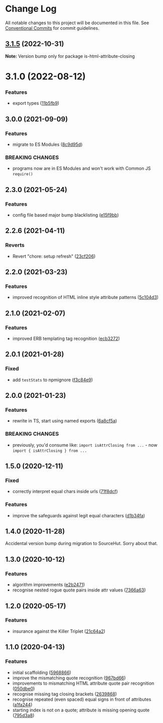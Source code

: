 # Change Log

All notable changes to this project will be documented in this file.
See [Conventional Commits](https://conventionalcommits.org) for commit guidelines.

## [3.1.5](https://github.com/codsen/codsen/compare/is-html-attribute-closing@3.1.4...is-html-attribute-closing@3.1.5) (2022-10-31)

**Note:** Version bump only for package is-html-attribute-closing

# 3.1.0 (2022-08-12)

### Features

- export types ([11b5fb9](https://github.com/codsen/codsen/commit/11b5fb936ce20e0a77c3a09806773e1cd7695c50))

## 3.0.0 (2021-09-09)

### Features

- migrate to ES Modules ([8c9d95d](https://github.com/codsen/codsen/commit/8c9d95d5dea0b769c2f070397141918a4893d575))

### BREAKING CHANGES

- programs now are in ES Modules and won't work with Common JS `require()`

## 2.3.0 (2021-05-24)

### Features

- config file based major bump blacklisting ([e15f9bb](https://github.com/codsen/codsen/commit/e15f9bba1c4fd5f847ac28b3f38fa6ee633f5dca))

## 2.2.6 (2021-04-11)

### Reverts

- Revert "chore: setup refresh" ([23cf206](https://github.com/codsen/codsen/commit/23cf206970a087ff0fa04e61f94d919f59ab3881))

## 2.2.0 (2021-03-23)

### Features

- improved recognition of HTML inline style attribute patterns ([5c104d3](https://github.com/codsen/codsen/commit/5c104d3710f34694898099e2d29a2da5f1fc9586))

## 2.1.0 (2021-02-07)

### Features

- improved ERB templating tag recognition ([ecb3272](https://github.com/codsen/codsen/commit/ecb3272ed3e18da1ad729f8166c1dbdd9567f1b6))

## 2.0.1 (2021-01-28)

### Fixed

- add `testStats` to npmignore ([f3c84e9](https://github.com/codsen/codsen/commit/f3c84e95afc5514214312f913692d85b2e12eb29))

## 2.0.0 (2021-01-23)

### Features

- rewrite in TS, start using named exports ([6a8cf5a](https://github.com/codsen/codsen/commit/6a8cf5aa6a6eb1c678513c39a6d0efe16e07d6bf))

### BREAKING CHANGES

- previously, you'd consume like: `import isAttrClosing from ...` - now `import { isAttrClosing } from ...`

## 1.5.0 (2020-12-11)

### Fixed

- correctly interpret equal chars inside urls ([71f8dcf](https://git.sr.ht/~royston/codsen/commit/71f8dcf33eb1df1e6781979720ae5e0420a062f8))

### Features

- improve the safeguards against legit equal characters ([d1b34fa](https://git.sr.ht/~royston/codsen/commit/d1b34fa89bd07e03bdb407477a02fa1bc6f119b9))

## 1.4.0 (2020-11-28)

Accidental version bump during migration to SourceHut. Sorry about that.

## 1.3.0 (2020-10-12)

### Features

- algorithm improvements ([e2b2471](https://gitlab.com/codsen/codsen/commit/e2b2471cd069ca242f3c906542750016ce5f2385))
- recognise nested rogue quote pairs inside attr values ([7366a63](https://gitlab.com/codsen/codsen/commit/7366a6300f8ce2a4b6d5df63c9a910f505c64116))

## 1.2.0 (2020-05-17)

### Features

- insurance against the Killer Triplet ([21c64a2](https://gitlab.com/codsen/codsen/commit/21c64a2fbba5c2e5edc2cdb1fcfbd2c81c6ee67a))

## 1.1.0 (2020-04-13)

### Features

- initial scaffolding ([5968866](https://gitlab.com/codsen/codsen/commit/5968866db6702dba9031b7633e3be92eb0d62d5c))
- improve the mismatching quote recognition ([967bd66](https://gitlab.com/codsen/codsen/commit/967bd66ee2a9b4ff9414d1cca715569f5c677ff6))
- improvements to mismatching HTML attribute quote pair recognition ([050dbe0](https://gitlab.com/codsen/codsen/commit/050dbe02569d98c2741aca00fed990004c22eeb2))
- recognise missing tag closing brackets ([2639868](https://gitlab.com/codsen/codsen/commit/26398686dfffafd069fd25577f69009d5a27f2f9))
- recognise repeated (even spaced) equal signs in front of attributes ([a1fa244](https://gitlab.com/codsen/codsen/commit/a1fa2444167c5471e04860af9d3ec15f946a2489))
- starting index is not on a quote; attribute is missing opening quote ([795d3a8](https://gitlab.com/codsen/codsen/commit/795d3a85e3a3a0b46b2ce3f62e93ee3db8f0610e))
